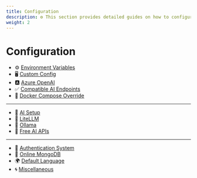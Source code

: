 ```yaml
---
title: Configuration
description: ⚙️ This section provides detailed guides on how to configure LibreChat to suit your needs and preferences. You will learn how to set up various environment variables, customize your Docker settings, choose your AI models and APIs, enable user authentication, connect to online MongoDB, change the default language, and more.
weight: 2
---
```


# Configuration

- ⚙️ [Environment Variables](./dotenv.md)
- 🖥️ [Custom Config](./custom_config.md)
- 🅰️ [Azure OpenAI](./azure_openai.md)
- ✅ [Compatible AI Endpoints](./ai_endpoints.md)
- 🐋 [Docker Compose Override](./docker_override.md)

---

- 🤖 [AI Setup](./ai_setup.md)
- 🚅 [LiteLLM](./litellm.md)
- 🦙 [Ollama](./ollama.md)
- 💸 [Free AI APIs](./free_ai_apis.md)

---

- 🛂 [Authentication System](./user_auth_system.md)
- 🍃 [Online MongoDB](./mongodb.md)
- 🌍 [Default Language](./default_language.md)
- 🌀 [Miscellaneous](./misc.md)
